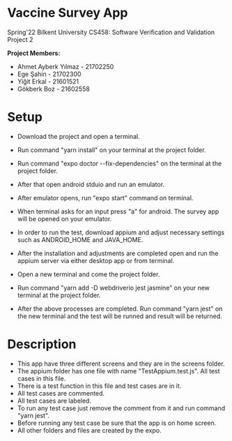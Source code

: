 # Vaccine Survey App
Spring'22 Bilkent University CS458: Software Verification and Validation Project 2

**Project Members:**
  - Ahmet Ayberk Yılmaz - 21702250
  - Ege Şahin - 21702300
  - Yiğit Erkal - 21601521
  - Gökberk Boz - 21602558


# Setup
- Download the project and open a terminal. 
- Run command "yarn install" on your terminal at the project folder.
- Run command "expo doctor --fix-dependencies" on the terminal at the project folder.

- After that open android stduio and run an emulator.
- After emulator opens, run "expo start" command on terminal.
- When terminal asks for an input press "a" for android. The survey app will be opened on your emulator.

- In order to run the test, download appium and adjust necessary settings such as ANDROID_HOME and JAVA_HOME.
- After the installation and adjustments are completed open and run the appium server via either desktop app or from terminal.
- Open a new terminal and come the project folder.
- Run command "yarn add -D webdriverio jest jasmine" on your new terminal at the project folder.
- After the above processes are completed. Run command "yarn jest" on the new terminal and the test will be runned and result will be returned.

# Description
- This app have three different screens and they are in the screens folder.
- The appium folder has one file with name "TestAppium.test.js". All test cases in this file.
- There is a test function in this file and test cases are in it.
- All test cases are commented.
- All test cases are labeled.
- To run any test case just remove the comment from it and run command "yarn jest".
- Before running any test case be sure that the app is on home screen.
- All other folders and files are created by the expo.

